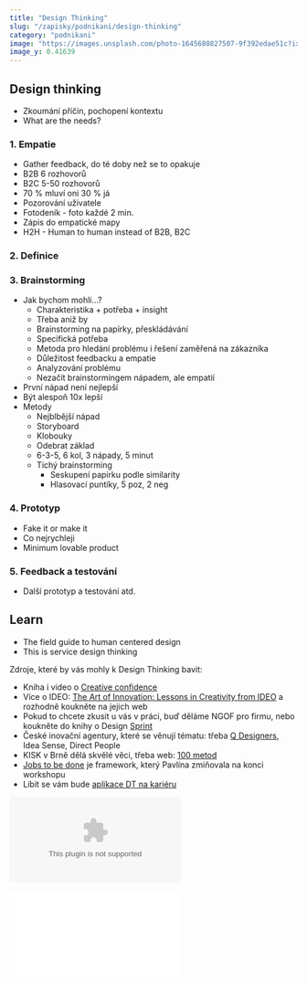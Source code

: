 ```yaml
---
title: "Design Thinking"
slug: "/zapisky/podnikani/design-thinking"
category: "podnikani"
image: "https://images.unsplash.com/photo-1645680827507-9f392edae51c?ixlib=rb-4.0.3&ixid=MnwxMjA3fDB8MHxwaG90by1wYWdlfHx8fGVufDB8fHx8&auto=format&fit=crop&w=1632&q=80"
image_y: 0.41639
---
```


## Design thinking
- Zkoumání příčin, pochopení kontextu
- What are the needs?

### 1. Empatie
- Gather feedback, do té doby než se to opakuje
- B2B 6 rozhovorů
- B2C 5-50 rozhovorů
- 70 % mluví oni 30 % já
- Pozorování uživatele
- Fotodeník - foto každé 2 min.
- Zápis do empatické mapy
- H2H - Human to human instead of B2B, B2C

### 2. Definice
### 3. Brainstorming
- Jak bychom mohli…?
	- Charakteristika + potřeba + insight
	- Třeba aniž by
	- Brainstorming na papírky, přeskládávání
	- Specifická potřeba
	- Metoda pro hledání problému i řešení zaměřená na zákazníka
	- Důležitost feedbacku a empatie
	- Analyzování problému
	- Nezačít brainstormingem nápadem, ale empatií
- První nápad není nejlepší
- Být alespoň 10x lepší
- Metody
	- Nejblbější nápad
	- Storyboard
	- Klobouky
	- Odebrat základ
	- 6-3-5, 6 kol, 3 nápady, 5 minut
	- Tichý brainstorming
		- Seskupení papírku podle similarity
		- Hlasovací puntíky, 5 poz, 2 neg

### 4. Prototyp
- Fake it or make it
- Co nejrychleji
- Minimum lovable product

### 5. Feedback a testování
- Další prototyp a testování atd.

## Learn
- The field guide to human centered design
- This is service design thinking

Zdroje, které by vás mohly k Design Thinking bavit: 
- Kniha i video o [Creative confidence](https://www.ted.com/talks/david_kelley_how_to_build_your_creative_confidence/up-next) 
- Více o IDEO: [The Art of Innovation: Lessons in Creativity from IDEO](https://www.amazon.com/Art-Innovation-Lessons-Creativity-Americas/dp/0385499841) a rozhodně koukněte na jejich web
- Pokud to chcete zkusit u vás v práci, buď děláme NGOF pro firmu, nebo koukněte do knihy o Design [Sprint](https://www.amazon.com/Sprint-Solve-Problems-Test-Ideas/dp/1442397683) 
- České inovační agentury, které se věnují tématu: třeba [Q Designers](https://www.qdesigners.co/blog), Idea Sense, Direct People
- KISK v Brně dělá skvělé věci, třeba web: [100 metod](https://100metod.cz/)
- [Jobs to be done](https://www.intercom.com/resources/books/intercom-jobs-to-be-done) je framework, který Pavlína zmiňovala na konci workshopu
- Líbit se vám bude [aplikace DT na kariéru](https://www.melvil.cz/kniha-designerem-vlastniho-zivota/) 


![re_Work _ CSI_Lab Master Slides](../../@Assets/Podnikání/design_thinking/Design_thinking.pptx)

![re_Work _ CSI_Lab Master Slides](../../@Assets/Podnikání/design_thinking/Design_thinking.odp)